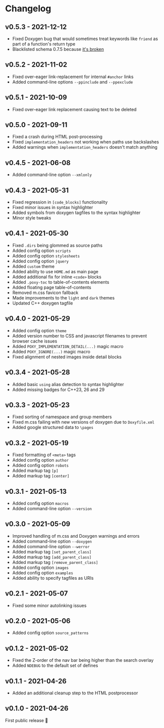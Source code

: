 # Changelog

## v0.5.3 - 2021-12-12
- Fixed Doxygen bug that would sometimes treat keywords like `friend` as part of a function's return type
- Blacklisted schema 0.7.5 because [it's broken](https://github.com/keleshev/schema/issues/272)

## v0.5.2 - 2021-11-02
- Fixed over-eager link-replacement for internal `#anchor` links
- Added command-line options `--ppinclude` and `--ppexclude`

## v0.5.1 - 2021-10-09
- Fixed over-eager link replacement causing text to be deleted

## v0.5.0 - 2021-09-11
- Fixed a crash during HTML post-processing
- Fixed `implementation_headers` not working when paths use backslashes
- Added warnings when `implementation_headers` doesn't match anything

## v0.4.5 - 2021-06-08
- Added command-line option `--xmlonly`

## v0.4.3 - 2021-05-31
- Fixed regression in `[code_blocks]` functionality
- Fixed minor issues in syntax highlighter
- Added symbols from doxygen tagfiles to the syntax highlighter
- Minor style tweaks

## v0.4.1 - 2021-05-30
- Fixed `.dirs` being glommed as source paths
- Added config option `scripts`
- Added config option `stylesheets`
- Added config option `jquery`
- Added `custom` theme
- Added ability to use `HOME.md` as main page
- Added additional fix for inline `<code>` blocks
- Added `.poxy-toc` to table-of-contents elements
- Added floating page table-of-contents
- Removed m.css favicon fallback
- Made improvements to the `light` and `dark` themes
- Updated C++ doxygen tagfile

## v0.4.0 - 2021-05-29
- Added config option `theme`
- Added version number to CSS and javascript filenames to prevent browser cache issues
- Added `POXY_IMPLEMENTATION_DETAIL(...)` magic macro
- Added `POXY_IGNORE(...)` magic macro
- Fixed alignment of nested images inside detail blocks

## v0.3.4 - 2021-05-28
- Added basic `using` alias detection to syntax highlighter
- Added missing badges for C++23, 26 and 29

## v0.3.3 - 2021-05-23
- Fixed sorting of namespace and group members
- Fixed m.css failing with new versions of doxygen due to `Doxyfile.xml`
- Added google structured data to `\pages`

## v0.3.2 - 2021-05-19
- Fixed formatting of `<meta>` tags
- Added config option `author`
- Added config option `robots`
- Added markup tag `[p]`
- Added markup tag `[center]`

## v0.3.1 - 2021-05-13
- Added config option `macros`
- Added command-line option `--version`

## v0.3.0 - 2021-05-09
- Improved handling of m.css and Doxygen warnings and errors
- Added command-line option `--doxygen`
- Added command-line option `--werror`
- Added markup tag `[set_parent_class]`
- Added markup tag `[add_parent_class]`
- Added markup tag `[remove_parent_class]`
- Added config option `images`
- Added config option `examples`
- Added ability to specify tagfiles as URIs

## v0.2.1 - 2021-05-07
- Fixed some minor autolinking issues

## v0.2.0 - 2021-05-06
- Added config option `source_patterns`

## v0.1.2 - 2021-05-02
- Fixed the Z-order of the nav bar being higher than the search overlay
- Added `NDEBUG` to the default set of defines

## v0.1.1 - 2021-04-26
- Added an additional cleanup step to the HTML postprocessor

## v0.1.0 - 2021-04-26
First public release :tada:
